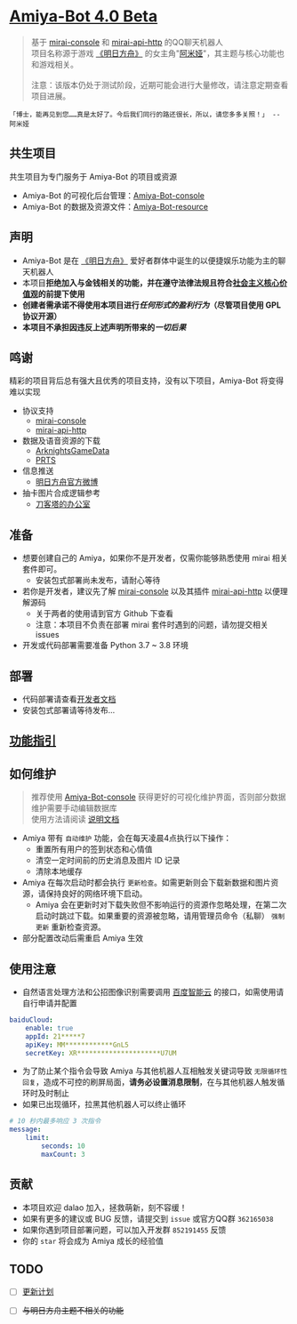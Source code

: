 # [Amiya-Bot 4.0 Beta]()

> 基于 [mirai-console](https://github.com/mamoe/mirai-console) 和 [mirai-api-http](https://github.com/project-mirai/mirai-api-http) 的QQ聊天机器人<br>
> 项目名称源于游戏 [《明日方舟》](https://ak.hypergryph.com/) 的女主角"[阿米娅](https://zh.moegirl.org.cn/%E6%98%8E%E6%97%A5%E6%96%B9%E8%88%9F:%E9%98%BF%E7%B1%B3%E5%A8%85)"，其主题与核心功能也和游戏相关。
> <br><br>注意：该版本仍处于测试阶段，近期可能会进行大量修改，请注意定期查看项目进展。

    「博士，能再见到您……真是太好了。今后我们同行的路还很长，所以，请您多多关照！」 -- 阿米娅

## 共生项目

共生项目为专门服务于 Amiya-Bot 的项目或资源

- Amiya-Bot 的可视化后台管理：[Amiya-Bot-console](https://github.com/vivien8261/Amiya-Bot-console)
- Amiya-Bot 的数据及资源文件：[Amiya-Bot-resource](https://github.com/vivien8261/Amiya-Bot-resource)

## 声明

- Amiya-Bot 是在 [《明日方舟》](https://ak.hypergryph.com/) 爱好者群体中诞生的以便捷娱乐功能为主的聊天机器人
- 本项目**拒绝加入与金钱相关的功能，并在遵守法律法规且符合[社会主义核心价值观](https://baike.baidu.com/item/%E7%A4%BE%E4%BC%9A%E4%B8%BB%E4%B9%89%E6%A0%B8%E5%BF%83%E4%BB%B7%E5%80%BC%E8%A7%82)的前提下使用**
- **创建者需承诺不得使用本项目进行*任何形式的盈利行为*（尽管项目使用 GPL 协议开源）**
- **本项目不承担因违反上述声明所带来的*一切后果***

## 鸣谢

精彩的项目背后总有强大且优秀的项目支持，没有以下项目，Amiya-Bot 将变得难以实现

- 协议支持
    - [mirai-console](https://github.com/mamoe/mirai-console)
    - [mirai-api-http](https://github.com/project-mirai/mirai-api-http)
- 数据及语音资源的下载
    - [ArknightsGameData](https://github.com/Kengxxiao/ArknightsGameData)
    - [PRTS](http://prts.wiki/)
- 信息推送
    - [明日方舟官方微博](https://m.weibo.cn/u/6279793937)
- 抽卡图片合成逻辑参考
    - [刀客塔的办公室](https://github.com/Rominwolf/doctors_office)

## 准备

- 想要创建自己的 Amiya，如果你不是开发者，仅需你能够熟悉使用 mirai 相关套件即可。
    - 安装包式部署尚未发布，请耐心等待
- 若你是开发者，建议先了解 [mirai-console](https://github.com/mamoe/mirai-console)
  以及其插件 [mirai-api-http](https://github.com/project-mirai/mirai-api-http)
  以便理解源码
    - 关于两者的使用请到官方 Github 下查看
    - 注意：本项目不负责在部署 mirai 套件时遇到的问题，请勿提交相关 issues
- 开发或代码部署需要准备 Python 3.7 ~ 3.8 环境

## 部署

- 代码部署请查看[开发者文档](_docs/deployment.md)
- 安装包式部署请等待发布...

## [功能指引](_docs/function.md)

## 如何维护

> 推荐使用 [Amiya-Bot-console](https://github.com/vivien8261/Amiya-Bot-console) 获得更好的可视化维护界面，否则部分数据维护需要手动编辑数据库<br>
> 使用方法请阅读 [说明文档](_docs/console.md) <br>

- Amiya 带有 `自动维护` 功能，会在每天凌晨4点执行以下操作：
    - 重置所有用户的签到状态和心情值
    - 清空一定时间前的历史消息及图片 ID 记录
    - 清除本地缓存
- Amiya 在每次启动时都会执行 `更新检查`。如需更新则会下载新数据和图片资源，请保持良好的网络环境下启动。
    - Amiya 会在更新时对下载失败但不影响运行的资源作忽略处理，在第二次启动时跳过下载。如果重要的资源被忽略，请用管理员命令（私聊） `强制更新` 重新检查资源。
- 部分配置改动后需重启 Amiya 生效

## 使用注意

- 自然语言处理方法和公招图像识别需要调用 [百度智能云](https://cloud.baidu.com/)
  的接口，如需使用请自行申请并配置

```yaml
baiduCloud:
    enable: true
    appId: 21*****7
    apiKey: MM************GnL5
    secretKey: XR*********************U7UM
```

- 为了防止某个指令会导致 Amiya 与其他机器人互相触发关键词导致 `无限循环性回复`，造成不可控的刷屏局面，**请务必设置消息限制**，在与其他机器人触发循环时及时制止
- 如果已出现循环，拉黑其他机器人可以终止循环
```yaml
# 10 秒内最多响应 3 次指令
message:
    limit:
        seconds: 10
        maxCount: 3
```

## 贡献

- 本项目欢迎 dalao 加入，拯救萌新，刻不容缓！
- 如果有更多的建议或 BUG 反馈，请提交到 `issue` 或官方QQ群 `362165038`
- 如果你遇到项目部署问题，可以加入开发群 `852191455` 反馈
- 你的 `star` 将会成为 Amiya 成长的经验值

## TODO

- [ ] [更新计划](projects/1)
- [ ] <del>与明日方舟主题不相关的功能</del>

